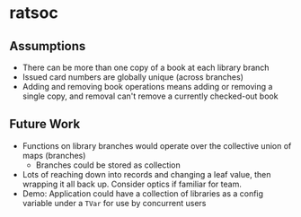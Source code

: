 # ratsoc


## Assumptions

* There can be more than one copy of a book at each library branch
* Issued card numbers are globally unique (across branches)
* Adding and removing book operations means adding or removing a single copy, and removal can't remove a currently checked-out book


## Future Work

* Functions on library branches would operate over the collective union of maps (branches)
  * Branches could be stored as collection
* Lots of reaching down into records and changing a leaf value, then wrapping it all back up. Consider optics if familiar for team.
* Demo: Application could have a collection of libraries as a config variable under a `TVar` for use by concurrent users